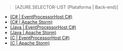 > [AZURE.SELECTOR-LIST (Plataforma | Back-end)]
- [(C# | EventProcessorHost C#)](/pt-br/documentation/articles/service-bus-event-hubs-csharp-ephcs-getstarted/)
- [(C# | Apache Storm)](/pt-br/documentation/articles/service-bus-event-hubs-csharp-storm-getstarted/)
- [(Java | EventProcessorHost C#)](/pt-br/documentation/articles/service-bus-event-hubs-java-ephcs-getstarted/)
- [(Java | Apache Storm)](/pt-br/documentation/articles/service-bus-event-hubs-java-storm-getstarted/)
- [(C | EventProcessorHost C#)](/pt-br/documentation/articles/service-bus-event-hubs-c-ephcs-getstarted/)
- [(C | Apache Storm)](/pt-br/documentation/articles/service-bus-event-hubs-c-storm-getstarted/)


<!--HONumber=42-->
